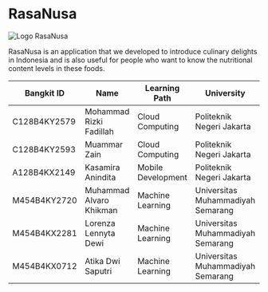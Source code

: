 # RasaNusa

![Logo RasaNusa](RasaNusa.png)

RasaNusa is an application that we developed to introduce culinary delights in Indonesia and is also useful for people who want to know the nutritional content levels in these foods.

| Bangkit ID       | Name                     | Learning Path      | University                        | Contact                                                                                       |
|-----------------|--------------------------|---------------------|-----------------------------------|------------------------------------------------------------------------------------------------|
| C128B4KY2579    | Mohammad Rizki Fadillah  | Cloud Computing     | Politeknik Negeri Jakarta         | [LinkedIn](https://www.linkedin.com/in/mohammad-rizki-fadillah-45257a1a7)                     |
| C128B4KY2593    | Muammar Zain            | Cloud Computing     | Politeknik Negeri Jakarta         | [LinkedIn](https://www.linkedin.com/in/muammar-zain/)                                         |
| A128B4KX2149    | Kasamira Anindita        | Mobile Development  | Politeknik Negeri Jakarta         | [LinkedIn](https://www.linkedin.com/in/kasamira-anindita-9aa88524b/)                         |
| M454B4KY2720    | Muhammad Alvaro Khikman  | Machine Learning    | Universitas Muhammadiyah Semarang | [LinkedIn](https://www.linkedin.com/in/muhammadalvarokhikman/)                               |
| M454B4KX2281    | Lorenza Lennyta Dewi    | Machine Learning    | Universitas Muhammadiyah Semarang | [LinkedIn](https://www.linkedin.com/in/lorenza-lennyta-dewi-b09917291/)                       |
| M454B4KX0712    | Atika Dwi Saputri        | Machine Learning    | Universitas Muhammadiyah Semarang | [LinkedIn](https://www.linkedin.com/in/atika-dwi-saputri-01894a2b0/)                         |
